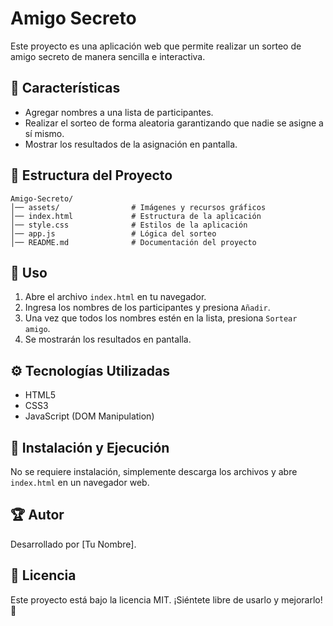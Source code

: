 # Amigo Secreto

Este proyecto es una aplicación web que permite realizar un sorteo de amigo secreto de manera sencilla e interactiva.

## 🚀 Características
- Agregar nombres a una lista de participantes.
- Realizar el sorteo de forma aleatoria garantizando que nadie se asigne a sí mismo.
- Mostrar los resultados de la asignación en pantalla.

## 📂 Estructura del Proyecto
```
Amigo-Secreto/
│── assets/                # Imágenes y recursos gráficos
│── index.html             # Estructura de la aplicación
│── style.css              # Estilos de la aplicación
│── app.js                 # Lógica del sorteo
│── README.md              # Documentación del proyecto
```

## 📜 Uso
1. Abre el archivo `index.html` en tu navegador.
2. Ingresa los nombres de los participantes y presiona `Añadir`.
3. Una vez que todos los nombres estén en la lista, presiona `Sortear amigo`.
4. Se mostrarán los resultados en pantalla.

## ⚙️ Tecnologías Utilizadas
- HTML5
- CSS3
- JavaScript (DOM Manipulation)

## 📌 Instalación y Ejecución
No se requiere instalación, simplemente descarga los archivos y abre `index.html` en un navegador web.

## 🏆 Autor
Desarrollado por [Tu Nombre].

## 📄 Licencia
Este proyecto está bajo la licencia MIT. ¡Siéntete libre de usarlo y mejorarlo! 🎉
